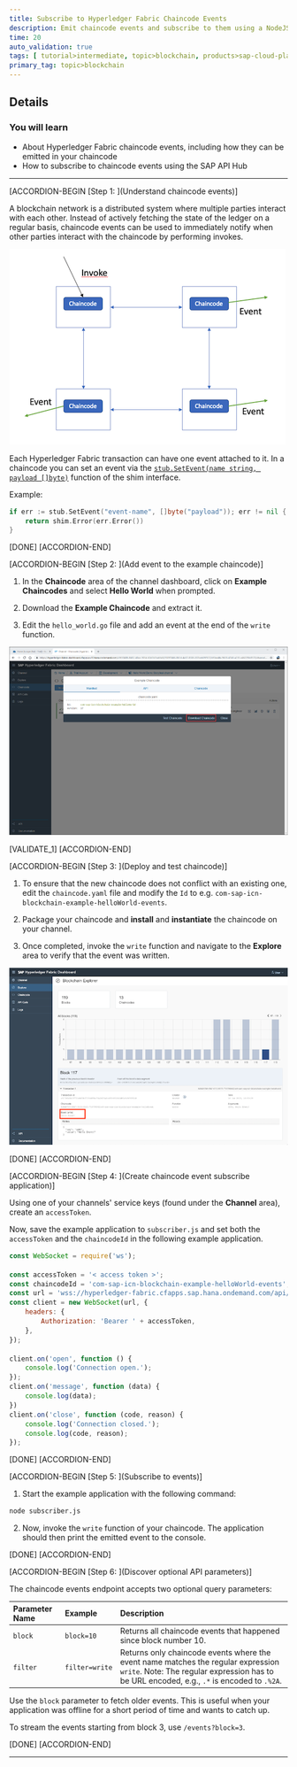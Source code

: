 ```yaml
---
title: Subscribe to Hyperledger Fabric Chaincode Events
description: Emit chaincode events and subscribe to them using a NodeJS application.
time: 20
auto_validation: true
tags: [ tutorial>intermediate, topic>blockchain, products>sap-cloud-platform, topic>cloud]
primary_tag: topic>blockchain
---
```


## Details
### You will learn
  - About Hyperledger Fabric chaincode events, including how they can be emitted in your chaincode
  - How to subscribe to chaincode events using the SAP API Hub

---

[ACCORDION-BEGIN [Step 1: ](Understand chaincode events)]

A blockchain network is a distributed system where multiple parties interact with each other. Instead of actively fetching the state of the ledger on a regular basis, chaincode events can be used to immediately notify when other parties interact with the chaincode by performing invokes.

![Image depicting chaincode event overview](01--Event-Overview.png)

Each Hyperledger Fabric transaction can have one event attached to it. In a chaincode you can set an event via the [`stub.SetEvent(name string, payload []byte)`](https://godoc.org/github.com/hyperledger/fabric/core/chaincode) function of the shim interface.

Example:
```Go
if err := stub.SetEvent("event-name", []byte("payload")); err != nil {
    return shim.Error(err.Error())
}
```

[DONE]
[ACCORDION-END]

[ACCORDION-BEGIN [Step 2: ](Add event to the example chaincode)]

  1. In the **Chaincode** area of the channel dashboard, click on **Example Chaincodes** and select **Hello World** when prompted.

  2. Download the **Example Chaincode** and extract it.

  3. Edit the `hello_world.go` file and add an event at the end of the `write` function.

![Image depicting chaincode download](02--Chaincode-Download.png)

[VALIDATE_1]
[ACCORDION-END]


[ACCORDION-BEGIN [Step 3: ](Deploy and test chaincode)]

  1. To ensure that the new chaincode does not conflict with an existing one, edit the `chaincode.yaml` file and modify the `Id` to e.g. `com-sap-icn-blockchain-example-helloWorld-events`.

  2. Package your chaincode and **install** and **instantiate** the chaincode on your channel.

  3. Once completed, invoke the `write` function and navigate to the **Explore** area to verify that the event was written.

![Image depicting explore area with chaincode event](03--Explore-Event.png)

[DONE]
[ACCORDION-END]

[ACCORDION-BEGIN [Step 4: ](Create chaincode event subscribe application)]

Using one of your channels' service keys (found under the **Channel** area), create an `accessToken`.

Now, save the example application to `subscriber.js` and set both the `accessToken` and the `chaincodeId` in the following example application.

```JavaScript
const WebSocket = require('ws');

const accessToken = '< access token >';
const chaincodeId = 'com-sap-icn-blockchain-example-helloWorld-events'; // chaincode with events
const url = 'wss://hyperledger-fabric.cfapps.sap.hana.ondemand.com/api/v1/chaincodes/' + chaincodeId + '/events';
const client = new WebSocket(url, {
    headers: {
        Authorization: 'Bearer ' + accessToken,
    },
});

client.on('open', function () {
    console.log('Connection open.');
});
client.on('message', function (data) {
    console.log(data);
})
client.on('close', function (code, reason) {
    console.log('Connection closed.');
    console.log(code, reason);
});
```

[DONE]
[ACCORDION-END]

[ACCORDION-BEGIN [Step 5: ](Subscribe to events)]

  1. Start the example application with the following command:
```Bash
node subscriber.js
```

  2. Now, invoke the `write` function of your chaincode. The application should then print the emitted event to the console.

[DONE]
[ACCORDION-END]

[ACCORDION-BEGIN [Step 6: ](Discover optional API parameters)]

The chaincode events endpoint accepts two optional query parameters:

|  Parameter Name | Example         | Description
|  :------------- | :-------------- | :-----------
|  `block`        | `block=10`      | Returns all chaincode events that happened since block number 10.
|  `filter`       | `filter=write`  | Returns only chaincode events where the event name matches the regular expression `write`. Note: The regular expression has to be URL encoded, e.g., `.*` is encoded to `.%2A`.

Use the `block` parameter to fetch older events. This is useful when your application was offline for a short period of time and wants to catch up.

To stream the events starting from block 3, use `/events?block=3`.

[DONE]
[ACCORDION-END]

---
